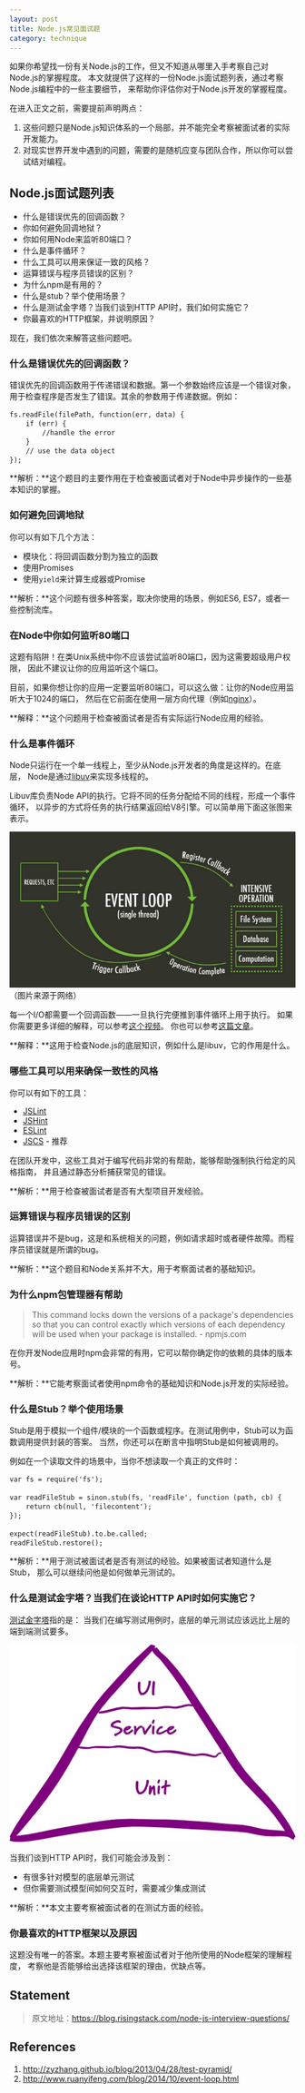 ```yaml
---
layout: post
title: Node.js常见面试题
category: technique
---
```


如果你希望找一份有关Node.js的工作，但又不知道从哪里入手考察自己对Node.js的掌握程度。
本文就提供了这样的一份Node.js面试题列表，通过考察Node.js编程中的一些主要细节，
来帮助你评估你对于Node.js开发的掌握程度。

<!--more-->

在进入正文之前，需要提前声明两点：

1. 这些问题只是Node.js知识体系的一个局部，并不能完全考察被面试者的实际开发能力。
2. 对现实世界开发中遇到的问题，需要的是随机应变与团队合作，所以你可以尝试结对编程。

## Node.js面试题列表

- 什么是错误优先的回调函数？
- 你如何避免回调地狱？
- 你如何用Node来监听80端口？
- 什么是事件循环？
- 什么工具可以用来保证一致的风格？
- 运算错误与程序员错误的区别？
- 为什么npm是有用的？
- 什么是stub？举个使用场景？
- 什么是测试金字塔？当我们谈到HTTP API时，我们如何实施它？
- 你最喜欢的HTTP框架，并说明原因？

现在，我们依次来解答这些问题吧。

### 什么是错误优先的回调函数？

错误优先的回调函数用于传递错误和数据。第一个参数始终应该是一个错误对象，
用于检查程序是否发生了错误。其余的参数用于传递数据。例如：

	fs.readFile(filePath, function(err, data) {  
		if (err) {
			//handle the error
		}
		// use the data object
	});
	
**解析：**这个题目的主要作用在于检查被面试者对于Node中异步操作的一些基本知识的掌握。

### 如何避免回调地狱

你可以有如下几个方法：

- 模块化：将回调函数分割为独立的函数
- 使用Promises
- 使用`yield`来计算生成器或Promise

**解析：**这个问题有很多种答案，取决你使用的场景，例如ES6, ES7，或者一些控制流库。

### 在Node中你如何监听80端口

这题有陷阱！在类Unix系统中你不应该尝试监听80端口，因为这需要超级用户权限，
因此不建议让你的应用监听这个端口。

目前，如果你想让你的应用一定要监听80端口，可以这么做：让你的Node应用监听大于1024的端口，
然后在它前面在使用一层方向代理（例如[nginx](http://nginx.org/)）。

**解释：**这个问题用于检查被面试者是否有实际运行Node应用的经验。

### 什么是事件循环

Node只运行在一个单一线程上，至少从Node.js开发者的角度是这样的。在底层，
Node是通过[libuv](https://github.com/libuv/libuv)来实现多线程的。

Libuv库负责Node API的执行。它将不同的任务分配给不同的线程，形成一个事件循环，
以异步的方式将任务的执行结果返回给V8引擎。可以简单用下面这张图来表示。

![Event Loop](/img/posts/150928-event-loop.PNG)
（图片来源于网络）

每一个I/O都需要一个回调函数——一旦执行完便推到事件循环上用于执行。
如果你需要更多详细的解释，可以参考[这个视频](https://www.youtube.com/embed/8aGhZQkoFbQ)。
你也可以参考[这篇文章](http://www.ruanyifeng.com/blog/2014/10/event-loop.html)。

**解释：**这用于检查Node.js的底层知识，例如什么是libuv，它的作用是什么。

### 哪些工具可以用来确保一致性的风格

你可以有如下的工具：

- [JSLint](http://jslint.com/)
- [JSHint](http://jshint.com/)
- [ESLint](http://eslint.org/)
- [JSCS](http://jscs.info/) - 推荐

在团队开发中，这些工具对于编写代码非常的有帮助，能够帮助强制执行给定的风格指南，
并且通过静态分析捕获常见的错误。

**解析：**用于检查被面试者是否有大型项目开发经验。

### 运算错误与程序员错误的区别

运算错误并不是bug，这是和系统相关的问题，例如请求超时或者硬件故障。而程序员错误就是所谓的bug。

**解析：**这个题目和Node关系并不大，用于考察面试者的基础知识。

### 为什么npm包管理器有帮助

> This command locks down the versions of a package's dependencies so
that you can control exactly which versions of each dependency will
be used when your package is installed. - npmjs.com

在你开发Node应用时npm会非常的有用，它可以帮你确定你的依赖的具体的版本号。

**解析：**它能考察面试者使用npm命令的基础知识和Node.js开发的实际经验。

### 什么是Stub？举个使用场景

Stub是用于模拟一个组件/模块的一个函数或程序。在测试用例中，Stub可以为函数调用提供封装的答案。
当然，你还可以在断言中指明Stub是如何被调用的。

例如在一个读取文件的场景中，当你不想读取一个真正的文件时：

	var fs = require('fs');
	
	var readFileStub = sinon.stub(fs, 'readFile', function (path, cb) {  
		return cb(null, 'filecontent');
	});
	
	expect(readFileStub).to.be.called;  
	readFileStub.restore(); 
	
**解析：**用于测试被面试者是否有测试的经验。如果被面试者知道什么是Stub，
那么可以继续问他是如何做单元测试的。

### 什么是测试金字塔？当我们在谈论HTTP API时如何实施它？

[测试金字塔](http://zyzhang.github.io/blog/2013/04/28/test-pyramid/)指的是：
当我们在编写测试用例时，底层的单元测试应该远比上层的端到端测试要多。

![Test Pyramid](/img/posts/150928-test-pyramid.jpeg)

当我们谈到HTTP API时，我们可能会涉及到：

- 有很多针对模型的底层单元测试
- 但你需要测试模型间如何交互时，需要减少集成测试

**解析：**本文主要考察被面试者的在测试方面的经验。

### 你最喜欢的HTTP框架以及原因

这题没有唯一的答案。本题主要考察被面试者对于他所使用的Node框架的理解程度，
考察他是否能够给出选择该框架的理由，优缺点等。

## Statement

> 原文地址：https://blog.risingstack.com/node-js-interview-questions/

## References

1. http://zyzhang.github.io/blog/2013/04/28/test-pyramid/
2. http://www.ruanyifeng.com/blog/2014/10/event-loop.html